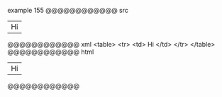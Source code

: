 example 155
@@@@@@@@@@@@ src
<table>

<tr>

<td>
Hi
</td>

</tr>

</table>
@@@@@@@@@@@@ xml
<?xml version="1.0" encoding="UTF-8"?>
<!DOCTYPE document SYSTEM "CommonMark.dtd">
<document xmlns="http://commonmark.org/xml/1.0">
  <html_block>&lt;table&gt;
</html_block>
  <html_block>&lt;tr&gt;
</html_block>
  <html_block>&lt;td&gt;
Hi
&lt;/td&gt;
</html_block>
  <html_block>&lt;/tr&gt;
</html_block>
  <html_block>&lt;/table&gt;
</html_block>
</document>
@@@@@@@@@@@@ html
<table>
<tr>
<td>
Hi
</td>
</tr>
</table>
@@@@@@@@@@@@
